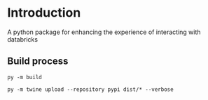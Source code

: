 # Introduction

A python package for enhancing the experience of interacting with databricks

## Build process

`py -m build`

`py -m twine upload --repository pypi dist/* --verbose`
